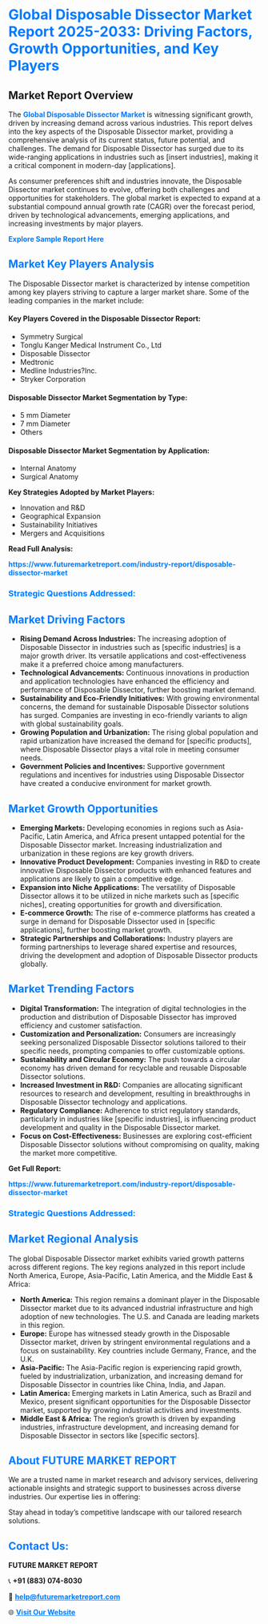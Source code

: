 <h1 style="color: #007BFF;">Global Disposable Dissector Market Report 2025-2033: Driving Factors, Growth Opportunities, and Key Players</h1>

<section id="overview">
<h2>Market Report Overview</h2>
<p>The <a href="https://www.futuremarketreport.com/industry-report/disposable-dissector-market" style="color: #007BFF; text-decoration: none;"><strong>Global Disposable Dissector Market</strong></a> is witnessing significant growth, driven by increasing demand across various industries. This report delves into the key aspects of the Disposable Dissector market, providing a comprehensive analysis of its current status, future potential, and challenges. The demand for Disposable Dissector has surged due to its wide-ranging applications in industries such as [insert industries], making it a critical component in modern-day [applications].</p>
<p>As consumer preferences shift and industries innovate, the Disposable Dissector market continues to evolve, offering both challenges and opportunities for stakeholders. The global market is expected to expand at a substantial compound annual growth rate (CAGR) over the forecast period, driven by technological advancements, emerging applications, and increasing investments by major players.</p>
</section>

<section id="overview">
<p><a href="https://www.futuremarketreport.com/request-sample/reportId=55386" style="color: #007BFF; text-decoration: none;"><strong>Explore Sample Report Here</strong></a></p>
</section>

<section id="key-players">
<h2 style="color: #007BFF;">Market Key Players Analysis</h2>
<p>The Disposable Dissector market is characterized by intense competition among key players striving to capture a larger market share. Some of the leading companies in the market include:</p>
<h4>Key Players Covered in the Disposable Dissector Report:</h4>
<ul><li>Symmetry Surgical</li><li>Tonglu Kanger Medical Instrument Co., Ltd</li><li>Disposable Dissector</li><li>Medtronic</li><li>Medline Industries?Inc.</li><li>Stryker Corporation</li></ul>
<h4>Disposable Dissector Market Segmentation by Type:</h4>
<ul><li>5 mm Diameter</li><li>7 mm Diameter</li><li>Others</li></ul>

<h4>Disposable Dissector Market Segmentation by Application:</h4>
<ul><li>Internal Anatomy</li><li>Surgical Anatomy</li></ul>
<p><strong>Key Strategies Adopted by Market Players:</strong></p>
<ul>
<li>Innovation and R&D</li>
<li>Geographical Expansion</li>
<li>Sustainability Initiatives</li>
<li>Mergers and Acquisitions</li>
</ul>
</section>

<section>
<p><strong>Read Full Analysis: </strong></p><a href="https://www.futuremarketreport.com/industry-report/disposable-dissector-market" style="color: #007BFF; text-decoration: none;"><strong>https://www.futuremarketreport.com/industry-report/disposable-dissector-market</strong></a>
<h3 style="color: #007BFF;">Strategic Questions Addressed:</h3>
</section>

<section id="driving-factors">
<h2 style="color: #007BFF;">Market Driving Factors</h2>
<ul>
<li><strong>Rising Demand Across Industries:</strong> The increasing adoption of Disposable Dissector in industries such as [specific industries] is a major growth driver. Its versatile applications and cost-effectiveness make it a preferred choice among manufacturers.</li>
<li><strong>Technological Advancements:</strong> Continuous innovations in production and application technologies have enhanced the efficiency and performance of Disposable Dissector, further boosting market demand.</li>
<li><strong>Sustainability and Eco-Friendly Initiatives:</strong> With growing environmental concerns, the demand for sustainable Disposable Dissector solutions has surged. Companies are investing in eco-friendly variants to align with global sustainability goals.</li>
<li><strong>Growing Population and Urbanization:</strong> The rising global population and rapid urbanization have increased the demand for [specific products], where Disposable Dissector plays a vital role in meeting consumer needs.</li>
<li><strong>Government Policies and Incentives:</strong> Supportive government regulations and incentives for industries using Disposable Dissector have created a conducive environment for market growth.</li>
</ul>
</section>

<section id="growth-opportunities">
<h2 style="color: #007BFF;">Market Growth Opportunities</h2>
<ul>
<li><strong>Emerging Markets:</strong> Developing economies in regions such as Asia-Pacific, Latin America, and Africa present untapped potential for the Disposable Dissector market. Increasing industrialization and urbanization in these regions are key growth drivers.</li>
<li><strong>Innovative Product Development:</strong> Companies investing in R&D to create innovative Disposable Dissector products with enhanced features and applications are likely to gain a competitive edge.</li>
<li><strong>Expansion into Niche Applications:</strong> The versatility of Disposable Dissector allows it to be utilized in niche markets such as [specific niches], creating opportunities for growth and diversification.</li>
<li><strong>E-commerce Growth:</strong> The rise of e-commerce platforms has created a surge in demand for Disposable Dissector used in [specific applications], further boosting market growth.</li>
<li><strong>Strategic Partnerships and Collaborations:</strong> Industry players are forming partnerships to leverage shared expertise and resources, driving the development and adoption of Disposable Dissector products globally.</li>
</ul>
</section>

<section id="trending-factors">
<h2 style="color: #007BFF;">Market Trending Factors</h2>
<ul>
<li><strong>Digital Transformation:</strong> The integration of digital technologies in the production and distribution of Disposable Dissector has improved efficiency and customer satisfaction.</li>
<li><strong>Customization and Personalization:</strong> Consumers are increasingly seeking personalized Disposable Dissector solutions tailored to their specific needs, prompting companies to offer customizable options.</li>
<li><strong>Sustainability and Circular Economy:</strong> The push towards a circular economy has driven demand for recyclable and reusable Disposable Dissector solutions.</li>
<li><strong>Increased Investment in R&D:</strong> Companies are allocating significant resources to research and development, resulting in breakthroughs in Disposable Dissector technology and applications.</li>
<li><strong>Regulatory Compliance:</strong> Adherence to strict regulatory standards, particularly in industries like [specific industries], is influencing product development and quality in the Disposable Dissector market.</li>
<li><strong>Focus on Cost-Effectiveness:</strong> Businesses are exploring cost-efficient Disposable Dissector solutions without compromising on quality, making the market more competitive.</li>
</ul>
</section>

<section>
<p><strong>Get Full Report: </strong></p><a href="https://www.futuremarketreport.com/industry-report/disposable-dissector-market" style="color: #007BFF; text-decoration: none;"><strong>https://www.futuremarketreport.com/industry-report/disposable-dissector-market</strong></a>
<h3 style="color: #007BFF;">Strategic Questions Addressed:</h3>
</section>


<section id="regional-analysis">
<h2 style="color: #007BFF;">Market Regional Analysis</h2>
<p>The global Disposable Dissector market exhibits varied growth patterns across different regions. The key regions analyzed in this report include North America, Europe, Asia-Pacific, Latin America, and the Middle East & Africa:</p>
<ul>
<li><strong>North America:</strong> This region remains a dominant player in the Disposable Dissector market due to its advanced industrial infrastructure and high adoption of new technologies. The U.S. and Canada are leading markets in this region.</li>
<li><strong>Europe:</strong> Europe has witnessed steady growth in the Disposable Dissector market, driven by stringent environmental regulations and a focus on sustainability. Key countries include Germany, France, and the U.K.</li>
<li><strong>Asia-Pacific:</strong> The Asia-Pacific region is experiencing rapid growth, fueled by industrialization, urbanization, and increasing demand for Disposable Dissector in countries like China, India, and Japan.</li>
<li><strong>Latin America:</strong> Emerging markets in Latin America, such as Brazil and Mexico, present significant opportunities for the Disposable Dissector market, supported by growing industrial activities and investments.</li>
<li><strong>Middle East & Africa:</strong> The region’s growth is driven by expanding industries, infrastructure development, and increasing demand for Disposable Dissector in sectors like [specific sectors].</li>
</ul>
</section>

<footer>
<h2 style="color: #007BFF;">About FUTURE MARKET REPORT</h2>
<p>We are a trusted name in market research and advisory services, delivering actionable insights and strategic support to businesses across diverse industries. Our expertise lies in offering:</p>

<p>Stay ahead in today’s competitive landscape with our tailored research solutions.</p>

<h2 style="color: #007BFF;">Contact Us:</h2>
<p><strong>FUTURE MARKET REPORT</strong></p>
<p>📞 <strong>+91 (883) 074-8030</strong></p>
<p>📧 <strong><a href="mailto:help@futuremarketreport.com" style="color: #007BFF;">help@futuremarketreport.com</a></strong></p>
<p>🌐 <strong><a href="https://www.futuremarketreport.com/" style="color: #007BFF;">Visit Our Website</a></strong></p>
</footer>